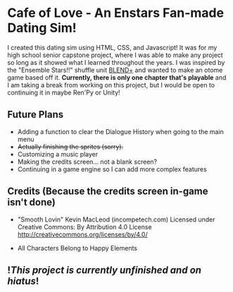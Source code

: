 # Cafe of Love - An Enstars Fan-made Dating Sim!

I created this dating sim using HTML, CSS, and Javascript! It was for my high school senior capstone project, where I was able to make any project so long as it showed what I learned throughout the years.
I was inspired by the "Ensemble Stars!!" shuffle unit [BLEND+](https://ensemble-stars.fandom.com/wiki/Category:BLEND%2B_(Unit)) and wanted to make an otome game based off it. 
**Currently, there is only one chapter that's playable** and I am taking a break from working on this project, but I would be open to continuing it in maybe Ren'Py or Unity!
## Future Plans
- Adding a function to clear the Dialogue History when going to the main menu
- ~~Actually finishing the sprites (sorry).~~
- Customizing a music player
- Making the credits screen... not a blank screen?
- Continuing in a game engine so I can add more complex features
## Credits (Because the credits screen in-game isn't done)
- "Smooth Lovin" Kevin MacLeod (incompetech.com)
Licensed under Creative Commons: By Attribution 4.0 License
http://creativecommons.org/licenses/by/4.0/

- All Characters Belong to Happy Elements
## !_This project is currently unfinished and on hiatus_!
